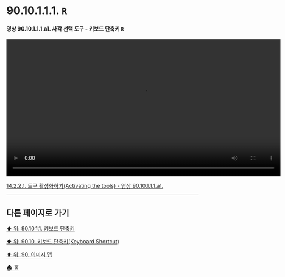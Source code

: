# 90.10.1.1.1. `R`

<a id="90-10-01-01-01-a1"></a>

#### 영상 90.10.1.1.1.a1. 사각 선택 도구 - 키보드 단축키 `R`
<video controls="controls" width="720" src="https://github.com/wonder13662/gimp/assets/15767104/0a45ddc7-b2f1-48d6-a309-22f81b23c8c0"></video>

[14.2.2.1. 도구 활성화하기(Activating the tools) - 영상 90.10.1.1.1.a1.](./14-02-02-01-activating_the_tool.md#90-10-01-01-01-a1)

***

## 다른 페이지로 가기

[⬆️ 위: 90.10.1.1. 키보드 단축키](./90-10-01-01-00-keyboard_shortcut.md)

[⬆️ 위: 90.10. 키보드 단축키(Keyboard Shortcut)](./90-10-00-keyboard_shortcut.md)

[⬆️ 위: 90. 이미지 맵](./90-00-image-map.md)

[🏠 홈](./00-home.md)